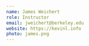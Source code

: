 ```yaml
---
name: James Weichert
role: Instructor
email: jweichert@berkeley.edu
website: https://kevinl.info
photo: james.png
---
```

